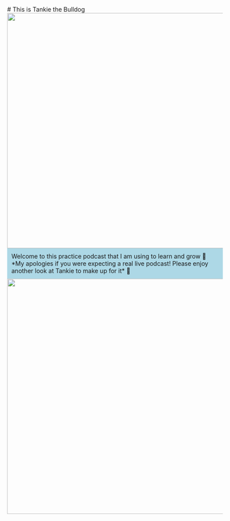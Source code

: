 <div>
  # This is Tankie the Bulldog
</div>

<div>
  <img src="tankie_soccer_2.JPG" width="550">
</div>

<div style="background-color: lightblue; padding: 10px;">
  Welcome to this practice podcast that I am using to learn and grow 🌳
  *My apologies if you were expecting a real live podcast! Please enjoy another look at Tankie to make up for it* 🙂
</div>

<div>
  <img src="tankie_soccer_4.JPG" width="550">
</div>
